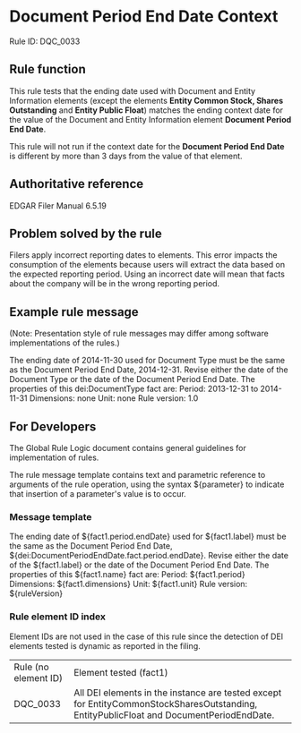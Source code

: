 # Document Period End Date Context
Rule ID: DQC_0033

## Rule function

This rule tests that the ending date used with Document and Entity Information elements (except the elements **Entity Common Stock, Shares Outstanding** and **Entity Public Float**) matches the ending context date for the value of the Document and Entity Information element **Document Period End Date**.

This rule will not run if the context date for the **Document Period End Date** is different by more than 3 days from the value of that element. 

## Authoritative reference

EDGAR Filer Manual 6.5.19

## Problem solved by the rule

Filers apply incorrect reporting dates to elements. This error impacts the consumption of the elements because users will extract the data based on the expected reporting period.  Using an incorrect date will mean that facts about the company will be in the wrong reporting period. 

## Example rule message 
(Note: Presentation style of rule messages may differ among software implementations of the rules.)

The ending date of 2014-11-30 used for Document Type must be the same as the Document Period End Date, 2014-12-31. Revise either the date of the Document Type or the date of the Document Period End Date. 
The properties of this dei:DocumentType fact are:
Period: 2013-12-31 to 2014-11-31
Dimensions: none
Unit: none
Rule version: 1.0

## For Developers

The Global Rule Logic document contains general guidelines for implementation of rules.

The rule message template contains text and parametric reference to arguments of the rule operation, using the syntax ${parameter} to indicate that insertion of a parameter's value is to occur. 

### Message template

The ending date of ${fact1.period.endDate} used for ${fact1.label} must be the same as the Document Period End Date, ${dei:DocumentPeriodEndDate.fact.period.endDate}. Revise either the date of the ${fact1.label} or the date of the Document Period End Date. 
The properties of this ${fact1.name} fact are:
Period: ${fact1.period}
Dimensions: ${fact1.dimensions}
Unit: ${fact1.unit}
Rule version: ${ruleVersion}

### Rule element ID index

Element IDs are not used in the case of this rule since the detection of DEI elements tested is dynamic as reported in the filing. 

<table>
  <tr>
    <td>Rule (no element ID)</td>
    <td>Element tested (fact1)</td>
  </tr>
  <tr>
    <td>DQC_0033</td>
    <td>All DEI elements in the instance are tested except for EntityCommonStockSharesOutstanding, EntityPublicFloat and DocumentPeriodEndDate.</td>
  </tr>
</table>


